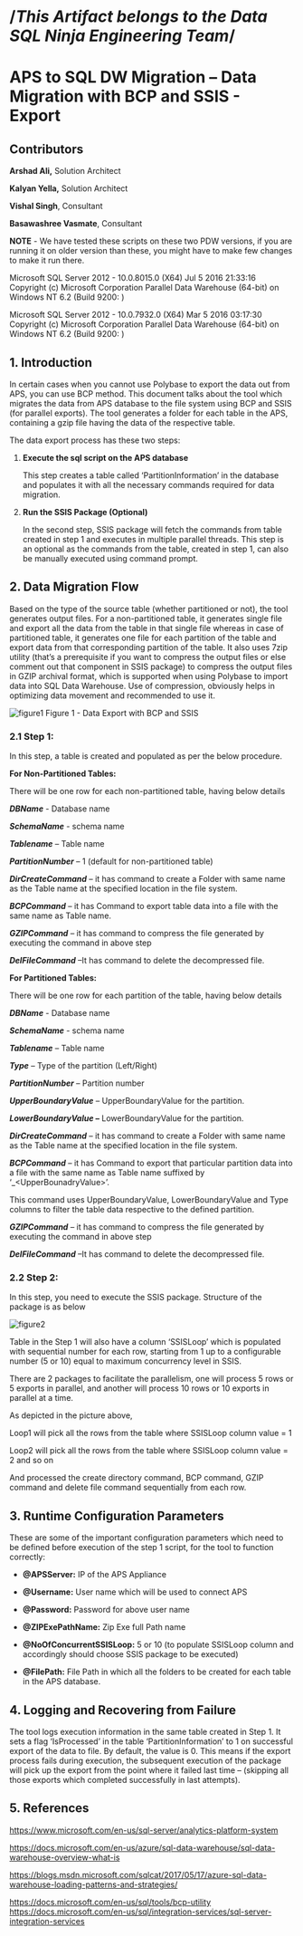 # /***This Artifact belongs to the Data SQL Ninja Engineering Team***/
# APS to SQL DW Migration – Data Migration with BCP and SSIS - Export

## Contributors

**Arshad Ali,** Solution Architect

**Kalyan Yella,** Solution Architect

**Vishal Singh**, Consultant

**Basawashree Vasmate**, Consultant

**NOTE** - We have tested these scripts on these two PDW versions, if you are running it on older version than these, you might have to make few changes to make it run there.

Microsoft SQL Server 2012 - 10.0.8015.0 (X64) Jul 5 2016 21:33:16 Copyright (c) Microsoft Corporation Parallel Data Warehouse (64-bit) on Windows NT 6.2 <X64> (Build 9200: )

Microsoft SQL Server 2012 - 10.0.7932.0 (X64) Mar 5 2016 03:17:30 Copyright (c) Microsoft Corporation Parallel Data Warehouse (64-bit) on Windows NT 6.2 <X64> (Build 9200: )

## 1. Introduction
In certain cases when you cannot use Polybase to export the data out from APS, you
can use BCP method. This document talks about the tool which migrates
the data from APS database to the file system using BCP and SSIS (for
parallel exports). The tool generates a folder for each table in the
APS, containing a gzip file having the data of the respective table.

The data export process has these two steps:

1.  **Execute the sql script on the APS database**

    This step creates a table called ‘PartitionInformation’ in the
    database and populates it with all the necessary commands required
    for data migration.

2.  **Run the SSIS Package (Optional)**

    In the second step, SSIS package will fetch the commands from table
    created in step 1 and executes in multiple parallel threads. This
    step is an optional as the commands from the table, created in step
    1, can also be manually executed using command prompt.

<!-- -->

## 2. Data Migration Flow

Based on the type of the source table (whether partitioned or not), the
tool generates output files. For a non-partitioned table, it generates
single file and export all the data from the table in that single file
whereas in case of partitioned table, it generates one file for each
partition of the table and export data from that corresponding partition
of the table. It also uses 7zip utility (that’s a prerequisite if you
want to compress the output files or else comment out that component in
SSIS package) to compress the output files in GZIP archival format,
which is supported when using Polybase to import data into SQL Data
Warehouse. Use of compression, obviously helps in optimizing data
movement and recommended to use it.

![figure1](https://user-images.githubusercontent.com/25438079/27756503-fc75361e-5dac-11e7-9588-8d44be946fce.png)
Figure 1 - Data Export with BCP and SSIS

### 2.1 Step 1:

In this step, a table is created and populated as per the below
procedure.

**For Non-Partitioned Tables:**

There will be one row for each non-partitioned table, having below
details

***DBName*** - Database name

***SchemaName*** - schema name

***Tablename*** – Table name

***PartitionNumber*** – 1 (default for non-partitioned table)

***DirCreateCommand*** – it has command to create a Folder with same
name as the Table name at the specified location in the file system.

***BCPCommand*** – it has Command to export table data into a file with
the same name as Table name.

***GZIPCommand*** – it has command to compress the file generated by
executing the command in above step

***DelFileCommand*** –It has command to delete the decompressed file.

**For Partitioned Tables:**

There will be one row for each partition of the table, having below
details

***DBName*** - Database name

***SchemaName*** - schema name

***Tablename*** – Table name

***Type*** – Type of the partition (Left/Right)

***PartitionNumber*** – Partition number

***UpperBoundaryValue*** – UpperBoundaryValue for the partition.

***LowerBoundaryValue –*** LowerBoundaryValue for the partition.

***DirCreateCommand*** – it has command to create a Folder with same
name as the Table name at the specified location in the file system.

***BCPCommand*** – it has Command to export that particular partition
data into a file with the same name as Table name suffixed by
‘\_&lt;UpperBounadryValue&gt;’.

This command uses UpperBoundaryValue, LowerBoundaryValue and Type
columns to filter the table data respective to the defined partition.

***GZIPCommand*** – it has command to compress the file generated by
executing the command in above step

***DelFileCommand*** –It has command to delete the decompressed file.

### 2.2 Step 2:

In this step, you need to execute the SSIS package. Structure of the
package is as below

![figure2](https://user-images.githubusercontent.com/25438079/27756514-10a921cc-5dad-11e7-8c1f-fc7db5e713c6.png)

Table in the Step 1 will also have a column ‘SSISLoop’ which is
populated with sequential number for each row, starting from 1 up to a
configurable number (5 or 10) equal to maximum concurrency level in
SSIS.

There are 2 packages to facilitate the parallelism, one will process 5
rows or 5 exports in parallel, and another will process 10 rows or 10
exports in parallel at a time.

As depicted in the picture above,

Loop1 will pick all the rows from the table where SSISLoop column value
= 1

Loop2 will pick all the rows from the table where SSISLoop column value
= 2 and so on

And processed the create directory command, BCP command, GZIP command
and delete file command sequentially from each row.

## 3. Runtime Configuration Parameters

These are some of the important configuration parameters which need to
be defined before execution of the step 1 script, for the tool to
function correctly:

-   **@APSServer:** IP of the APS Appliance

-   **@Username:** User name which will be used to connect APS

-   **@Password:** Password for above user name

-   **@ZIPExePathName:** Zip Exe full Path name

-   **@NoOfConcurrentSSISLoop:** 5 or 10 (to populate SSISLoop column
    and accordingly should choose SSIS package to be executed)

-   **@FilePath:** File Path in which all the folders to be created for
    each table in the APS database.

## 4. Logging and Recovering from Failure

The tool logs execution information in the same table created in Step 1.
It sets a flag ‘IsProcessed’ in the table ‘PartitionInformation’ to 1 on
successful export of the data to file. By default, the value is 0. This
means if the export process fails during execution, the subsequent
execution of the package will pick up the export from the point where it
failed last time – (skipping all those exports which completed
successfully in last attempts).

## 5. References

<https://www.microsoft.com/en-us/sql-server/analytics-platform-system>

<https://docs.microsoft.com/en-us/azure/sql-data-warehouse/sql-data-warehouse-overview-what-is>

<https://blogs.msdn.microsoft.com/sqlcat/2017/05/17/azure-sql-data-warehouse-loading-patterns-and-strategies/>

<https://docs.microsoft.com/en-us/sql/tools/bcp-utility>
<https://docs.microsoft.com/en-us/sql/integration-services/sql-server-integration-services>
